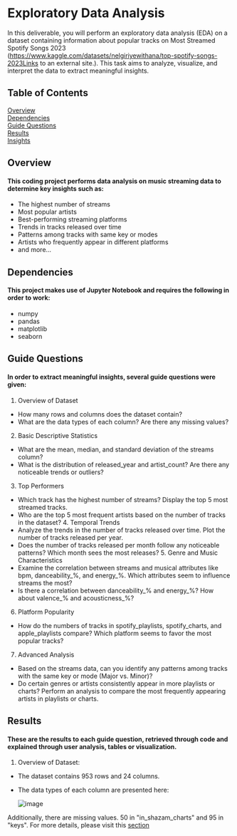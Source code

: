 # Exploratory Data Analysis
In this deliverable, you will perform an exploratory data analysis (EDA) on a dataset containing information about popular tracks on Most Streamed Spotify Songs 2023 (https://www.kaggle.com/datasets/nelgiriyewithana/top-spotify-songs-2023Links to an external site.). This task aims to analyze, visualize, and interpret the data to extract meaningful insights.
## Table of Contents
  [Overview](#overview)  
  [Dependencies](#dependencies)  
  [Guide Questions](#guide-questions)  
  [Results](#results)  
  [Insights](#insights)
## Overview
#### This coding project performs data analysis on music streaming data to determine key insights such as:
- The highest number of streams
- Most popular artists
- Best-performing streaming platforms
- Trends in tracks released over time
- Patterns among tracks with same key or modes
- Artists who frequently appear in different platforms
- and more... 
## Dependencies
#### This project makes use of Jupyter Notebook and requires the following in order to work:
- numpy
- pandas
- matplotlib
- seaborn
## Guide Questions
#### In order to extract meaningful insights, several guide questions were given:
 1. Overview of Dataset
- How many rows and columns does the dataset contain?
- What are the data types of each column? Are there any missing values?
 2. Basic Descriptive Statistics
- What are the mean, median, and standard deviation of the streams column?
- What is the distribution of released_year and artist_count? Are there any noticeable trends or outliers?
 3. Top Performers
- Which track has the highest number of streams? Display the top 5 most streamed tracks.
- Who are the top 5 most frequent artists based on the number of tracks in the dataset?
  4. Temporal Trends
- Analyze the trends in the number of tracks released over time. Plot the number of tracks released per year.
- Does the number of tracks released per month follow any noticeable patterns? Which month sees the most releases?
  5. Genre and Music Characteristics
- Examine the correlation between streams and musical attributes like bpm, danceability_%, and energy_%. Which attributes seem to influence streams the most?
- Is there a correlation between danceability_% and energy_%? How about valence_% and acousticness_%?
 6. Platform Popularity
- How do the numbers of tracks in spotify_playlists, spotify_charts, and apple_playlists compare? Which platform seems to favor the most popular tracks?
 7. Advanced Analysis
- Based on the streams data, can you identify any patterns among tracks with the same key or mode (Major vs. Minor)?
- Do certain genres or artists consistently appear in more playlists or charts? Perform an analysis to compare the most frequently appearing artists in playlists or charts.

     
## Results
#### These are the results to each guide question, retrieved through code and explained through user analysis, tables or visualization.
1. Overview of Dataset:
- The dataset contains 953 rows and 24 columns.
- The data types of each column are presented here:
  
  ![image](https://github.com/user-attachments/assets/38f91c62-96b7-4f96-9b1e-efb3ea8b1689)
  
Additionally, there are missing values. 50 in "in_shazam_charts" and 95 in "keys". For more details, please visit this [section](2ECE-A_SANCHEZ_EDA/2ECE-A_SANCHEZ_EDA.ipynb/#how-many-rows-and-columns-does-the-dataset-contain)

     
